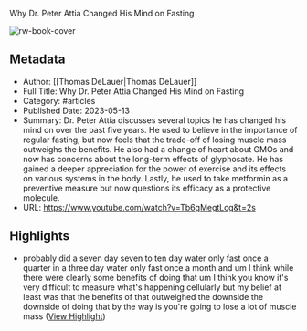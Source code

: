 Why Dr. Peter Attia Changed His Mind on Fasting

![rw-book-cover](https://i.ytimg.com/vi/Tb6gMegtLcg/maxresdefault.jpg)

## Metadata
- Author: [[Thomas DeLauer|Thomas DeLauer]]
- Full Title: Why Dr. Peter Attia Changed His Mind on Fasting
- Category: #articles
- Published Date: 2023-05-13
- Summary: Dr. Peter Attia discusses several topics he has changed his mind on over the past five years. He used to believe in the importance of regular fasting, but now feels that the trade-off of losing muscle mass outweighs the benefits. He also had a change of heart about GMOs and now has concerns about the long-term effects of glyphosate. He has gained a deeper appreciation for the power of exercise and its effects on various systems in the body. Lastly, he used to take metformin as a preventive measure but now questions its efficacy as a protective molecule.
- URL: https://www.youtube.com/watch?v=Tb6gMegtLcg&t=2s

## Highlights
- probably did a seven day seven to ten day water only fast once a quarter in a three day water only fast once a month and um I think while there were clearly some benefits of doing that um I think you know it's very difficult to measure what's happening cellularly but my belief at least was that the benefits of that outweighed the downside the downside of doing that by the way is you're going to lose a lot of muscle
  mass ([View Highlight](https://read.readwise.io/read/01hkwfayy52mbf1454abg1dbvg))
